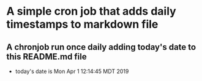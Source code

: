 A simple cron job that adds daily timestamps to markdown file
============================================================
## A chronjob run once daily adding today's date to this README.md file
* today's date is Mon Apr  1 12:14:45 MDT 2019
